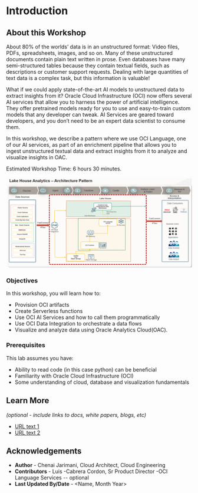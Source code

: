 # Introduction

## About this Workshop

About 80% of the worlds’ data is in an unstructured format: Video files, PDFs, spreadsheets, images, and so on. Many of these unstructured documents contain plain text written in prose. Even databases have many semi-structured tables because they contain textual fields, such as descriptions or customer support requests. Dealing with large quantities of text data is a complex task, but this information is valuable!

What if we could apply state-of-the-art AI models to unstructured data to extract insights from it? Oracle Cloud Infrastructure (OCI) now offers several AI services that allow you to harness the power of artificial intelligence. They offer pretrained models ready for you to use and easy-to-train custom models that any developer can tweak. AI Services are geared toward developers, and you don’t need to be an expert data scientist to consume them.

In this workshop, we describe a pattern where we use OCI Language, one of our AI services, as part of an enrichment pipeline that allows you to ingest unstructured textual data and extract insights from it to analyze and visualize insights in OAC.

Estimated Workshop Time: 6 hours 30 minutes.

![](./images/introduction.png " ")

### Objectives


In this workshop, you will learn how to:
* Provision OCI artifacts
* Create Serverless functions
* Use OCI AI Services and how to call them programmatically
* Use OCI Data Integration to orchestrate a data flows
* Visualize and analyze data using Oracle Analytics Cloud(OAC).

### Prerequisites

This lab assumes you have:
* Ability to read code (in this case python) can be beneficial
* Familiarity with Oracle Cloud Infrastructure (OCI)
* Some understanding of cloud, database and visualization fundamentals


## Learn More

*(optional - include links to docs, white papers, blogs, etc)*

* [URL text 1](http://docs.oracle.com)
* [URL text 2](http://docs.oracle.com)

## Acknowledgements
* **Author** - Chenai Jarimani, Cloud Architect, Cloud Engineering
* **Contributors** -  Luis -Cabrera Cordon, Sr Product Director -OCI Language Services -- optional
* **Last Updated By/Date** - <Name, Month Year>
